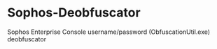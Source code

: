 # Sophos-Deobfuscator
Sophos Enterprise Console username/password (ObfuscationUtil.exe) deobfuscator
